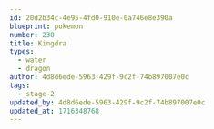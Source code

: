```yaml
---
id: 20d2b34c-4e95-4fd0-910e-0a746e8e390a
blueprint: pokemon
number: 230
title: Kingdra
types:
  - water
  - dragon
author: 4d8d6ede-5963-429f-9c2f-74b897007e0c
tags:
  - stage-2
updated_by: 4d8d6ede-5963-429f-9c2f-74b897007e0c
updated_at: 1716348768
---
```

